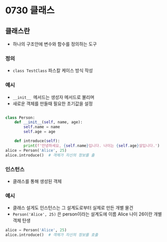 # 0730 클래스

## 클래스란

- 하나의 구조안에 변수와 함수를 정의하는 도구

### 정의

- `class TestClass` 파스칼 케이스 방식 작성

### 예시

- `__init__ `메서드는 생성자 메서드로 불리며
- 새로운 객체를 만들때 필요한 초기값을 설정

```py

class Person:
    def __init__(self, name, age):
        self.name = name
        self.age = age

    def introduce(self):
        print(f'안녕하세요, {self.name}입니다. 나이는 {self.age}살입니다.')
alice = Person('Alice', 25)
alice.introduce()  # 객체가 자신의 정보를 출
```

### 인스턴스

- 클래스를 통해 생성된 객체

### 예시

- 클래스 설게도 인스턴스는 그 설계도로부터 실제로 만든 개별 물건
- `Person('Alice', 25)` 은 person이라는 설계도에 이름 Alice 나이 26이란 개별 객체 탄생

```py
alice = Person('Alice', 25)
alice.introduce()  # 객체가 자신의 정보를 호출
```

